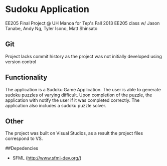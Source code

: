 # Sudoku Application
EE205 Final Project @ UH Manoa for Tep's Fall 2013 EE205 class w/ Jason Tanabe, Andy Ng, Tyler Isono, Matt Shinsato

## Git
Project lacks commit history as the project was not initially developed using version control

## Functionality
The application is a Sudoku Game Application. The user is able to generate sudoku puzzles of varying difficult. Upon completion of the puzzle, the application with notify the user if it was completed correctly. 
The application also includes a sudoku puzzle solver.

## Other
The project was built on Visual Studios, as a result the project files correspond to VS. 

##Depedencies
- SFML (http://www.sfml-dev.org/)
